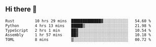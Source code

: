 ## Hi there 👋

<!--
**whirlun/whirlun** is a ✨ _special_ ✨ repository because its `README.md` (this file) appears on your GitHub profile.

Here are some ideas to get you started:

- 🔭 I’m currently working on ...
- 🌱 I’m currently learning ...
- 👯 I’m looking to collaborate on ...
- 🤔 I’m looking for help with ...
- 💬 Ask me about ...
- 📫 How to reach me: ...
- 😄 Pronouns: ...
- ⚡ Fun fact: ...
-->
<!--START_SECTION:waka-->

```txt
Rust         10 hrs 29 mins  █████████████▓░░░░░░░░░░░   54.60 %
Python       4 hrs 13 mins   █████▒░░░░░░░░░░░░░░░░░░░   21.98 %
TypeScript   2 hrs 1 min     ██▓░░░░░░░░░░░░░░░░░░░░░░   10.54 %
Assembly     1 hr 57 mins    ██▓░░░░░░░░░░░░░░░░░░░░░░   10.18 %
TOML         8 mins          ▒░░░░░░░░░░░░░░░░░░░░░░░░   00.72 %
```

<!--END_SECTION:waka-->
